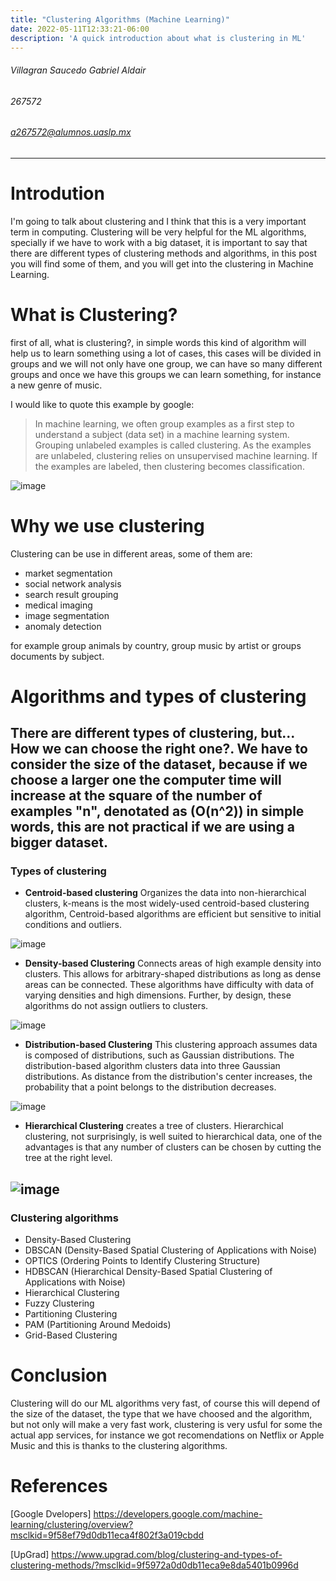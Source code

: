 ```yaml
---
title: "Clustering Algorithms (Machine Learning)"
date: 2022-05-11T12:33:21-06:00
description: 'A quick introduction about what is clustering in ML'
---
```

###### Villagran Saucedo Gabriel Aldair
###### 267572
###### a267572@alumnos.uaslp.mx
- - -
# Introdution
I'm going to talk about clustering and I think that this is a very important term in computing.
Clustering will be very helpful for the ML algorithms, specially if we have to work with a big dataset, it is important to say that there are different types of clustering methods and algorithms, in this post you will find some of them, and you will get into the clustering in Machine Learning.
# What is Clustering?
first of all, what is clustering?, in simple words this kind of algorithm will help us to learn something using a lot of cases, this cases will be divided in groups and we will not only have one group, we can have so many different groups and once we have this groups we can learn something, for instance a new genre of music.

I would like to quote this example by google:

> In machine learning, we often group examples as a first step to understand a subject (data set) in a machine learning system. Grouping unlabeled examples is called clustering.
As the examples are unlabeled, clustering relies on unsupervised machine learning. If the examples are labeled, then clustering becomes classification. 

![image](https://user-images.githubusercontent.com/44887537/167773480-cb5e6c3b-fd28-42aa-b05e-9c1269ce1d5b.png)

# Why we use clustering

Clustering can be use in different areas, some of them are:
- market segmentation
- social network analysis
- search result grouping
- medical imaging
- image segmentation
- anomaly detection

for example group animals by country, group music by artist or groups documents by subject.
# Algorithms and types of clustering

There are different types of clustering, but... How we can choose the right one?.
We have to consider the size of the dataset, because if we choose a larger one the computer time will increase at the square of the number of examples "n", denotated as (O(n^2)) in simple words, this are not practical if we are using a bigger dataset.
---
### Types of clustering
- **Centroid-based clustering**
 Organizes the data into non-hierarchical clusters, k-means is the most widely-used centroid-based clustering algorithm, Centroid-based algorithms are efficient but sensitive to initial conditions and outliers.
 
![image](https://user-images.githubusercontent.com/44887537/167773552-3f439264-cc76-4c89-a9ca-fa74cc204a02.png)

 - **Density-based Clustering**
 Connects areas of high example density into clusters. This allows for arbitrary-shaped distributions as long as dense areas can be connected. These algorithms have difficulty with data of varying densities and high dimensions. Further, by design, these algorithms do not assign outliers to clusters.
 
![image](https://user-images.githubusercontent.com/44887537/167773614-bdf75aa5-19a9-48c4-822a-b1e155ebca20.png)
 
 - **Distribution-based Clustering**
 This clustering approach assumes data is composed of distributions, such as Gaussian distributions. The distribution-based algorithm clusters data into three Gaussian distributions. As distance from the distribution's center increases, the probability that a point belongs to the distribution decreases.
 
![image](https://user-images.githubusercontent.com/44887537/167773632-bd7611a0-448c-4a3c-b016-bdf0202d23dd.png)

 - **Hierarchical Clustering**
 creates a tree of clusters. Hierarchical clustering, not surprisingly, is well suited to hierarchical data, one of the advantages is that any number of clusters can be chosen by cutting the tree at the right level.
 
![image](https://user-images.githubusercontent.com/44887537/167773667-1ca4259c-c92f-43f1-a380-00fc325ea5d0.png)
 ---
### Clustering algorithms
- Density-Based Clustering
- DBSCAN (Density-Based Spatial Clustering of Applications with Noise)
- OPTICS (Ordering Points to Identify Clustering Structure)
- HDBSCAN (Hierarchical Density-Based Spatial Clustering of Applications with Noise)
- Hierarchical Clustering
- Fuzzy Clustering
- Partitioning Clustering
- PAM (Partitioning Around Medoids)
- Grid-Based Clustering
# Conclusion
Clustering will do our ML algorithms very fast, of course this will depend of the size of the dataset, the type that we have choosed and the algorithm, but not only will make a very fast work, clustering is very usful for some the actual app services, for instance we got recomendations on Netflix or Apple Music and this is thanks to the clustering algorithms.
# References
[Google Dvelopers] https://developers.google.com/machine-learning/clustering/overview?msclkid=9f58ef79d0db11eca4f802f3a019cbdd

[UpGrad] https://www.upgrad.com/blog/clustering-and-types-of-clustering-methods/?msclkid=9f5972a0d0db11eca9e8da5401b0996d

